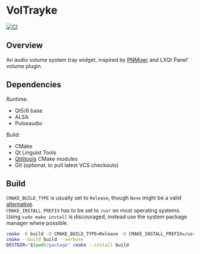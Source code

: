 # VolTrayke

[![CI]](https://github.com/qtilities/voltrayke/actions/workflows/build.yml)

## Overview

An audio volume system tray widget,
inspired by [PNMixer] and LXQt Panel' volume plugin.

## Dependencies

Runtime:

- Qt5/6 base
- ALSA
- Pulseaudio

Build:

- CMake
- Qt Linguist Tools
- [Qtilitools] CMake modules
- Git (optional, to pull latest VCS checkouts)

## Build

`CMAKE_BUILD_TYPE` is usually set to `Release`, though `None` might be a valid [alternative].<br>
`CMAKE_INSTALL_PREFIX` has to be set to `/usr` on most operating systems.<br>
Using `sudo make install` is discouraged, instead use the system package manager where possible.

```bash
cmake -B build -D CMAKE_BUILD_TYPE=Release -D CMAKE_INSTALL_PREFIX=/usr -W no-dev
cmake --build build --verbose
DESTDIR="$(pwd)/package" cmake --install build
```


[alternative]: https://wiki.archlinux.org/title/CMake_package_guidelines#Fixing_the_automatic_optimization_flag_override
[CI]:          https://github.com/qtilities/sqeleton/actions/workflows/build.yml/badge.svg
[PNMixer]:     https://github.com/nicklan/pnmixer/
[Qtilitools]:  https://github.com/qtilities/qtilitools/
